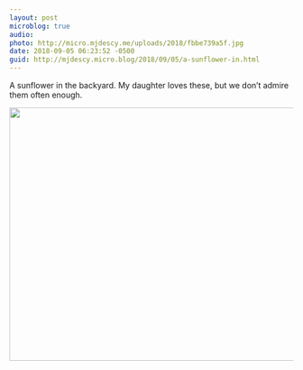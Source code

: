 ```yaml
---
layout: post
microblog: true
audio: 
photo: http://micro.mjdescy.me/uploads/2018/fbbe739a5f.jpg
date: 2018-09-05 06:23:52 -0500
guid: http://mjdescy.micro.blog/2018/09/05/a-sunflower-in.html
---
```

A sunflower in the backyard. My daughter loves these, but we don’t admire them often enough.

<img src="http://micro.mjdescy.me/uploads/2018/fbbe739a5f.jpg" width="600" height="449" />
